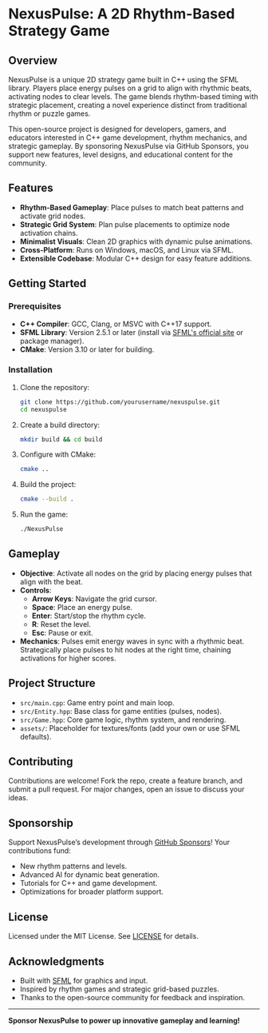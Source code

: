 # NexusPulse: A 2D Rhythm-Based Strategy Game

## Overview
NexusPulse is a unique 2D strategy game built in C++ using the SFML library. Players place energy pulses on a grid to align with rhythmic beats, activating nodes to clear levels. The game blends rhythm-based timing with strategic placement, creating a novel experience distinct from traditional rhythm or puzzle games.

This open-source project is designed for developers, gamers, and educators interested in C++ game development, rhythm mechanics, and strategic gameplay. By sponsoring NexusPulse via GitHub Sponsors, you support new features, level designs, and educational content for the community.

## Features
- **Rhythm-Based Gameplay**: Place pulses to match beat patterns and activate grid nodes.
- **Strategic Grid System**: Plan pulse placements to optimize node activation chains.
- **Minimalist Visuals**: Clean 2D graphics with dynamic pulse animations.
- **Cross-Platform**: Runs on Windows, macOS, and Linux via SFML.
- **Extensible Codebase**: Modular C++ design for easy feature additions.

## Getting Started

### Prerequisites
- **C++ Compiler**: GCC, Clang, or MSVC with C++17 support.
- **SFML Library**: Version 2.5.1 or later (install via [SFML's official site](https://www.sfml-dev.org/) or package manager).
- **CMake**: Version 3.10 or later for building.

### Installation
1. Clone the repository:
   ```bash
   git clone https://github.com/yourusername/nexuspulse.git
   cd nexuspulse
   ```
2. Create a build directory:
   ```bash
   mkdir build && cd build
   ```
3. Configure with CMake:
   ```bash
   cmake ..
   ```
4. Build the project:
   ```bash
   cmake --build .
   ```
5. Run the game:
   ```bash
   ./NexusPulse
   ```

## Gameplay
- **Objective**: Activate all nodes on the grid by placing energy pulses that align with the beat.
- **Controls**:
  - **Arrow Keys**: Navigate the grid cursor.
  - **Space**: Place an energy pulse.
  - **Enter**: Start/stop the rhythm cycle.
  - **R**: Reset the level.
  - **Esc**: Pause or exit.
- **Mechanics**: Pulses emit energy waves in sync with a rhythmic beat. Strategically place pulses to hit nodes at the right time, chaining activations for higher scores.

## Project Structure
- `src/main.cpp`: Game entry point and main loop.
- `src/Entity.hpp`: Base class for game entities (pulses, nodes).
- `src/Game.hpp`: Core game logic, rhythm system, and rendering.
- `assets/`: Placeholder for textures/fonts (add your own or use SFML defaults).

## Contributing
Contributions are welcome! Fork the repo, create a feature branch, and submit a pull request. For major changes, open an issue to discuss your ideas.

## Sponsorship
Support NexusPulse’s development through [GitHub Sponsors](https://github.com/sponsors/samdshaba)! Your contributions fund:
- New rhythm patterns and levels.
- Advanced AI for dynamic beat generation.
- Tutorials for C++ and game development.
- Optimizations for broader platform support.

## License
Licensed under the MIT License. See [LICENSE](LICENSE) for details.

## Acknowledgments
- Built with [SFML](https://www.sfml-dev.org/) for graphics and input.
- Inspired by rhythm games and strategic grid-based puzzles.
- Thanks to the open-source community for feedback and inspiration.

---

**Sponsor NexusPulse to power up innovative gameplay and learning!**
